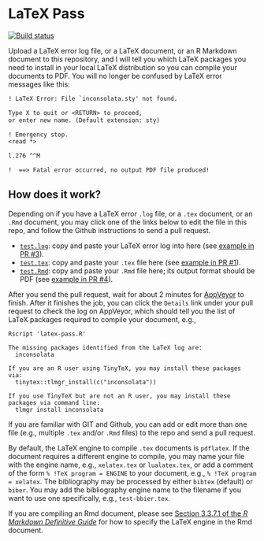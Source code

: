 # LaTeX Pass

[![Build status](https://ci.appveyor.com/api/projects/status/0g8vduvn8aw58k4x/branch/master?svg=true)](https://ci.appveyor.com/project/yihui/latex-pass/branch/master)

Upload a LaTeX error log file, or a LaTeX document, or an R Markdown document to this repository, and I will tell you which LaTeX packages you need to install in your local LaTeX distribution so you can compile your documents to PDF. You will no longer be confused by LaTeX error messages like this:

```latex
! LaTeX Error: File `inconsolata.sty' not found.

Type X to quit or <RETURN> to proceed,
or enter new name. (Default extension: sty)

! Emergency stop.
<read *>

l.276 ^^M

!  ==> Fatal error occurred, no output PDF file produced!
```

## How does it work?

Depending on if you have a LaTeX error `.log` file, or a `.tex` document, or an `.Rmd` document, you may click one of the links below to edit the file in this repo, and follow the Github instructions to send a pull request.

- [`test.log`](https://github.com/yihui/latex-pass/edit/master/test.log): copy and paste your LaTeX error log into here (see [example in PR #3](https://github.com/yihui/latex-pass/pull/3)).
- [`test.tex`](https://github.com/yihui/latex-pass/edit/master/test.tex): copy and paste your `.tex` file here (see [example in PR #1](https://github.com/yihui/latex-pass/pull/1)).
- [`test.Rmd`](https://github.com/yihui/latex-pass/edit/master/test.Rmd): copy and paste your `.Rmd` file here; its output format should be PDF (see [example in PR #4](https://github.com/yihui/latex-pass/pull/4)).

After you send the pull request, wait for about 2 minutes for [AppVeyor](https://ci.appveyor.com/project/yihui/latex-pass) to finish. After it finishes the job, you can click the `Details` link under your pull request to check the log on AppVeyor, which should tell you the list of LaTeX packages required to compile your document, e.g.,

```
Rscript 'latex-pass.R'

The missing packages identified from the LaTeX log are:
  inconsolata

If you are an R user using TinyTeX, you may install these packages via:
  tinytex::tlmgr_install(c("inconsolata"))

If you use TinyTeX but are not an R user, you may install these packages via command line:
  tlmgr install inconsolata
```

If you are familiar with GIT and Github, you can add or edit more than one file (e.g., multiple `.tex` and/or `.Rmd` files) to the repo and send a pull request.

By default, the LaTeX engine to compile `.tex` documents is `pdflatex`. If the document requires a different engine to compile, you may name your file with the engine name, e.g., `xelatex.tex` or `lualatex.tex`, or add a comment of the form `% !TeX program = ENGINE` to your document, e.g., `% !TeX program = xelatex`. The bibliography may be processed by either `bibtex` (default) or `biber`. You may add the bibliography engine name to the filename if you want to use one specifically, e.g., `test-bbier.tex`.

If you are compiling an Rmd document, please see [Section 3.3.7.1 of the _R Markdown Definitive Guide_](https://bookdown.org/yihui/rmarkdown/pdf-document.html#latex-engine) for how to specify the LaTeX engine in the Rmd document.
